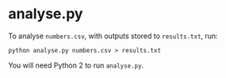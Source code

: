 # analyse.py

To analyse `numbers.csv`, with outputs stored to `results.txt`, run:

    python analyse.py numbers.csv > results.txt

You will need Python 2 to run `analyse.py`.
